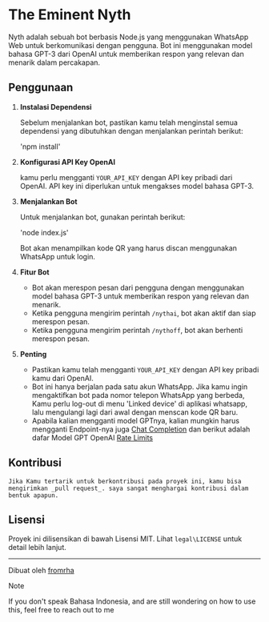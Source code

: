 # The Eminent Nyth

Nyth adalah sebuah bot berbasis Node.js yang menggunakan WhatsApp Web untuk berkomunikasi dengan pengguna. Bot ini menggunakan model bahasa GPT-3 dari OpenAI untuk memberikan respon yang relevan dan menarik dalam percakapan.

## Penggunaan

1. **Instalasi Dependensi**

    Sebelum menjalankan bot, pastikan kamu telah menginstal semua dependensi yang dibutuhkan dengan menjalankan perintah berikut:

    'npm install'

2. **Konfigurasi API Key OpenAI**

    kamu perlu mengganti `YOUR_API_KEY` dengan API key pribadi dari OpenAI. API key ini diperlukan untuk mengakses model bahasa GPT-3.

3. **Menjalankan Bot**

    Untuk menjalankan bot, gunakan perintah berikut:

    'node index.js'

    Bot akan menampilkan kode QR yang harus discan menggunakan WhatsApp untuk login.

4. **Fitur Bot**

    - Bot akan merespon pesan dari pengguna dengan menggunakan model bahasa GPT-3 untuk memberikan respon yang relevan dan menarik.
    - Ketika pengguna mengirim perintah `/nythai`, bot akan aktif dan siap merespon pesan.
    - Ketika pengguna mengirim perintah `/nythoff`, bot akan berhenti merespon pesan.

5. **Penting**

    - Pastikan kamu telah mengganti `YOUR_API_KEY` dengan API key pribadi kamu dari OpenAI.
    - Bot ini hanya berjalan pada satu akun WhatsApp. Jika kamu ingin mengaktifkan bot pada nomor telepon WhatsApp yang berbeda, Kamu perlu log-out di menu 'Linked device' di aplikasi whatsapp, lalu mengulangi lagi dari awal dengan menscan kode QR baru.
    - Apabila kalian mengganti model GPTnya, kalian mungkin harus mengganti Endpoint-nya juga [Chat Completion](https://platform.openai.com/docs/api-reference/chat) dan berikut adalah dafar Model GPT OpenAI [Rate Limits](https://platform.openai.com/account/rate-limits)

## Kontribusi

    Jika Kamu tertarik untuk berkontribusi pada proyek ini, kamu bisa mengirimkan _pull request_. saya sangat menghargai kontribusi dalam bentuk apapun.

## Lisensi

Proyek ini dilisensikan di bawah Lisensi MIT. Lihat `legal\LICENSE` untuk detail lebih lanjut.

---

Dibuat oleh [fromrha](https://github.com/fromrha) 

> [!NOTE]
> If you don't speak Bahasa Indonesia, and are still wondering on how to use this, feel free to reach out to me
